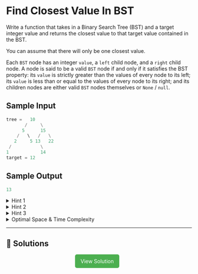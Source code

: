 # Find Closest Value In BST

Write a function that takes in a Binary Search Tree (BST) and a target integer
value and returns the closest value to that target value contained in the BST.

You can assume that there will only be one closest value.

Each <code>BST</code> node has an integer <code>value</code>, a
<code>left</code> child node, and a <code>right</code> child node. A node is
said to be a valid <code>BST</code> node if and only if it satisfies the BST
property: its <code>value</code> is strictly greater than the values of every
node to its left; its <code>value</code> is less than or equal to the values
of every node to its right; and its children nodes are either valid
<code>BST</code> nodes themselves or <code>None</code> / <code>null</code>.

## Sample Input

```python
tree =   10
       /     \
      5      15
    /   \   /   \
   2     5 13   22
 /           \
1            14
target = 12
```

## Sample Output

```python
13
```

<details>
  <summary>Hint 1</summary>

Try traversing the BST node by node, all the while keeping track of the node with the value closest to the target value. Calculating the absolute value of the difference between a node's value and the target value should allow you to check if that node is closer than the current closest one.

</details>

<details>
  <summary>Hint 2</summary>

Make use of the BST property to determine what side of any given node has values close to the target value and is therefore worth exploring.

</details>

<details>
  <summary>Hint 3</summary>

What are the advantages and disadvantages of solving this problem iteratively as opposed to recursively?

</details>

<details>
  <summary>Optimal Space & Time Complexity</summary>

Average: O(log(n)) time | O(1) space - where n is the number of nodes in the BST
Worst: O(n) time | O(1) space - where n is the number of nodes in the BST

</details>

---

## 🔗 Solutions

<div style="text-align: center;">
  <a href="./solution_recursive.py" style="display: inline-block; background-color: #4CAF50; color: white; padding: 10px 15px; text-align: center; text-decoration: none; border-radius: 5px; margin-right: 10px;">View Solution</a>
</div>
